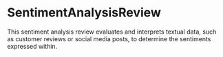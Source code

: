 # SentimentAnalysisReview
This sentiment analysis review evaluates and interprets textual data, such as customer reviews or social media posts, to determine the sentiments expressed within.
